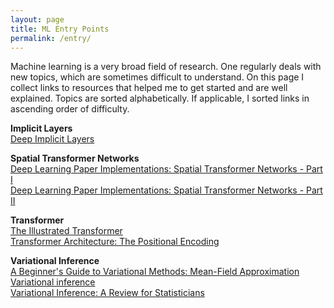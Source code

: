 ```yaml
---
layout: page
title: ML Entry Points
permalink: /entry/
---
```


Machine learning is a very broad field of research. One regularly deals with new topics, which are sometimes difficult to understand. On this page I collect links to resources that helped me to get started and are well explained. Topics are sorted alphabetically. If applicable, I sorted links in ascending order of difficulty.

**Implicit Layers**  
[Deep Implicit Layers](http://implicit-layers-tutorial.org/introduction/)

**Spatial Transformer Networks**  
[Deep Learning Paper Implementations: Spatial Transformer Networks - Part I](https://kevinzakka.github.io/2017/01/10/stn-part1/)  
[Deep Learning Paper Implementations: Spatial Transformer Networks - Part II](https://kevinzakka.github.io/2017/01/18/stn-part2/)

**Transformer**  
[The Illustrated Transformer](http://jalammar.github.io/illustrated-transformer/)  
[Transformer Architecture: The Positional Encoding](https://kazemnejad.com/blog/transformer_architecture_positional_encoding/)

**Variational Inference**  
[A Beginner's Guide to Variational Methods: Mean-Field Approximation](https://blog.evjang.com/2016/08/variational-bayes.html)  
[Variational inference](https://ermongroup.github.io/cs228-notes/inference/variational/)  
[Variational Inference: A Review for Statisticians](https://arxiv.org/pdf/1601.00670.pdf)